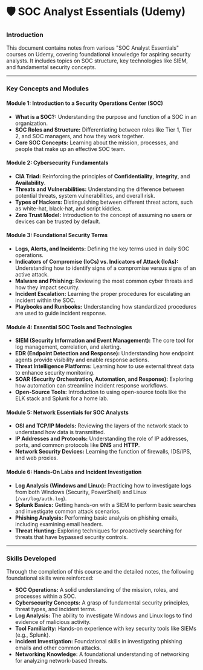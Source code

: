 # 🛡️ SOC Analyst Essentials (Udemy)

### Introduction
This document contains notes from various "SOC Analyst Essentials" courses on Udemy, covering foundational knowledge for aspiring security analysts. It includes topics on SOC structure, key technologies like SIEM, and fundamental security concepts.

---

### Key Concepts and Modules

#### **Module 1: Introduction to a Security Operations Center (SOC)**
*   **What is a SOC?:** Understanding the purpose and function of a SOC in an organization.
*   **SOC Roles and Structure:** Differentiating between roles like Tier 1, Tier 2, and SOC managers, and how they work together.
*   **Core SOC Concepts:** Learning about the mission, processes, and people that make up an effective SOC team.

#### **Module 2: Cybersecurity Fundamentals**
*   **CIA Triad:** Reinforcing the principles of **Confidentiality**, **Integrity**, and **Availability**.
*   **Threats and Vulnerabilities:** Understanding the difference between potential threats, system vulnerabilities, and overall risk.
*   **Types of Hackers:** Distinguishing between different threat actors, such as white-hat, black-hat, and script kiddies.
*   **Zero Trust Model:** Introduction to the concept of assuming no users or devices can be trusted by default.

#### **Module 3: Foundational Security Terms**
*   **Logs, Alerts, and Incidents:** Defining the key terms used in daily SOC operations.
*   **Indicators of Compromise (IoCs) vs. Indicators of Attack (IoAs):** Understanding how to identify signs of a compromise versus signs of an active attack.
*   **Malware and Phishing:** Reviewing the most common cyber threats and how they impact security.
*   **Incident Escalation:** Learning the proper procedures for escalating an incident within the SOC.
*   **Playbooks and Runbooks:** Understanding how standardized procedures are used to guide incident response.

#### **Module 4: Essential SOC Tools and Technologies**
*   **SIEM (Security Information and Event Management):** The core tool for log management, correlation, and alerting.
*   **EDR (Endpoint Detection and Response):** Understanding how endpoint agents provide visibility and enable response actions.
*   **Threat Intelligence Platforms:** Learning how to use external threat data to enhance security monitoring.
*   **SOAR (Security Orchestration, Automation, and Response):** Exploring how automation can streamline incident response workflows.
*   **Open-Source Tools:** Introduction to using open-source tools like the ELK stack and Splunk for a home lab.

#### **Module 5: Network Essentials for SOC Analysts**
*   **OSI and TCP/IP Models:** Reviewing the layers of the network stack to understand how data is transmitted.
*   **IP Addresses and Protocols:** Understanding the role of IP addresses, ports, and common protocols like **DNS** and **HTTP**.
*   **Network Security Devices:** Learning the function of firewalls, IDS/IPS, and web proxies.

#### **Module 6: Hands-On Labs and Incident Investigation**
*   **Log Analysis (Windows and Linux):** Practicing how to investigate logs from both Windows (Security, PowerShell) and Linux (`/var/log/auth.log`).
*   **Splunk Basics:** Getting hands-on with a SIEM to perform basic searches and investigate common attack scenarios.
*   **Phishing Analysis:** Performing basic analysis on phishing emails, including examining email headers.
*   **Threat Hunting:** Exploring techniques for proactively searching for threats that have bypassed security controls.

---

### Skills Developed
Through the completion of this course and the detailed notes, the following foundational skills were reinforced:
*   **SOC Operations:** A solid understanding of the mission, roles, and processes within a SOC.
*   **Cybersecurity Concepts:** A grasp of fundamental security principles, threat types, and incident terms.
*   **Log Analysis:** The ability to investigate Windows and Linux logs to find evidence of malicious activity.
*   **Tool Familiarity:** Hands-on experience with key security tools like SIEMs (e.g., Splunk).
*   **Incident Investigation:** Foundational skills in investigating phishing emails and other common attacks.
*   **Networking Knowledge:** A foundational understanding of networking for analyzing network-based threats.
